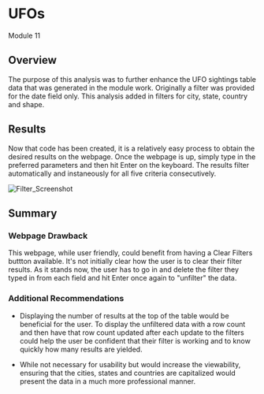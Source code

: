 # UFOs

Module 11

## Overview
The purpose of this analysis was to further enhance the UFO sightings table data that was generated in the module work. Originally a filter was provided for the date field only. This analysis added in filters for city, state, country and shape.

## Results
Now that code has been created, it is a relatively easy process to obtain the desired results on the webpage. Once the webpage is up, simply type in the preferred parameters and then hit Enter on the keyboard. The results filter automatically and instaneously for all five criteria consecutively.


![Filter_Screenshot](https://user-images.githubusercontent.com/90632470/144686515-285d1648-c9e0-46b0-be84-38513445e19d.png)


## Summary

### Webpage Drawback

This webpage, while user friendly, could benefit from having a Clear Filters buttton available. It's not initially clear how the user is to clear their filter results. As it stands now, the user has to go in and delete the filter they typed in from each field and hit Enter once again to "unfilter" the data.

### Additional Recommendations

* Displaying the number of results at the top of the table would be beneficial for the user. To display the unfiltered data with a row count and then have that row count updated after each update to the filters could help the user be confident that their filter is working and to know quickly how many results are yielded.

* While not necessary for usability but would increase the viewability, ensuring that the cities, states and countries are capitalized would present the data in a much more professional manner.
